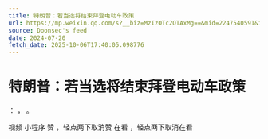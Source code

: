 ```yaml
---
title: 特朗普：若当选将结束拜登电动车政策
url: https://mp.weixin.qq.com/s?__biz=MzIzOTc2OTAxMg==&mid=2247540591&idx=3&sn=8ea02010551f2acf1ee734fb13c38b42
source: Doonsec's feed
date: 2024-07-20
fetch_date: 2025-10-06T17:40:05.098776
---
```


# 特朗普：若当选将结束拜登电动车政策

：
，
。

视频
小程序
赞
，轻点两下取消赞
在看
，轻点两下取消在看